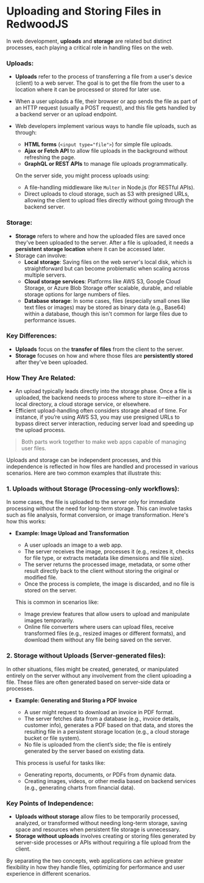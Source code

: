 # Uploading and Storing Files in RedwoodJS

In web development, **uploads** and **storage** are related but distinct processes, each playing a critical role in handling files on the web.

### Uploads:

- **Uploads** refer to the process of transferring a file from a user's device (client) to a web server. The goal is to get the file from the user to a location where it can be processed or stored for later use.
- When a user uploads a file, their browser or app sends the file as part of an HTTP request (usually a POST request), and this file gets handled by a backend server or an upload endpoint.
- Web developers implement various ways to handle file uploads, such as through:

  - **HTML forms** (`<input type="file">`) for simple file uploads.
  - **Ajax or Fetch API** to allow file uploads in the background without refreshing the page.
  - **GraphQL or REST APIs** to manage file uploads programmatically.

  On the server side, you might process uploads using:

  - A file-handling middleware like `Multer` in Node.js (for RESTful APIs).
  - Direct uploads to cloud storage, such as S3 with presigned URLs, allowing the client to upload files directly without going through the backend server.

### Storage:

- **Storage** refers to where and how the uploaded files are saved once they've been uploaded to the server. After a file is uploaded, it needs a **persistent storage location** where it can be accessed later.
- Storage can involve:
  - **Local storage**: Saving files on the web server's local disk, which is straightforward but can become problematic when scaling across multiple servers.
  - **Cloud storage services**: Platforms like AWS S3, Google Cloud Storage, or Azure Blob Storage offer scalable, durable, and reliable storage options for large numbers of files.
  - **Database storage**: In some cases, files (especially small ones like text files or images) may be stored as binary data (e.g., Base64) within a database, though this isn't common for large files due to performance issues.

### Key Differences:

- **Uploads** focus on the **transfer of files** from the client to the server.
- **Storage** focuses on how and where those files are **persistently stored** after they've been uploaded.

### How They Are Related:

- An upload typically leads directly into the storage phase. Once a file is uploaded, the backend needs to process where to store it—either in a local directory, a cloud storage service, or elsewhere.
- Efficient upload-handling often considers storage ahead of time. For instance, if you’re using AWS S3, you may use presigned URLs to bypass direct server interaction, reducing server load and speeding up the upload process.

> Both parts work together to make web apps capable of managing user files.

Uploads and storage can be independent processes, and this independence is reflected in how files are handled and processed in various scenarios. Here are two common examples that illustrate this:

### 1. **Uploads without Storage** (Processing-only workflows):

In some cases, the file is uploaded to the server only for immediate processing without the need for long-term storage. This can involve tasks such as file analysis, format conversion, or image transformation. Here's how this works:

- **Example: Image Upload and Transformation**

  - A user uploads an image to a web app.
  - The server receives the image, processes it (e.g., resizes it, checks for file type, or extracts metadata like dimensions and file size).
  - The server returns the processed image, metadata, or some other result directly back to the client without storing the original or modified file.
  - Once the process is complete, the image is discarded, and no file is stored on the server.

  This is common in scenarios like:

  - Image preview features that allow users to upload and manipulate images temporarily.
  - Online file converters where users can upload files, receive transformed files (e.g., resized images or different formats), and download them without any file being saved on the server.

### 2. **Storage without Uploads** (Server-generated files):

In other situations, files might be created, generated, or manipulated entirely on the server without any involvement from the client uploading a file. These files are often generated based on server-side data or processes.

- **Example: Generating and Storing a PDF Invoice**

  - A user might request to download an invoice in PDF format.
  - The server fetches data from a database (e.g., invoice details, customer info), generates a PDF based on that data, and stores the resulting file in a persistent storage location (e.g., a cloud storage bucket or file system).
  - No file is uploaded from the client’s side; the file is entirely generated by the server based on existing data.

  This process is useful for tasks like:

  - Generating reports, documents, or PDFs from dynamic data.
  - Creating images, videos, or other media based on backend services (e.g., generating charts from financial data).

### Key Points of Independence:

- **Uploads without storage** allow files to be temporarily processed, analyzed, or transformed without needing long-term storage, saving space and resources when persistent file storage is unnecessary.
- **Storage without uploads** involves creating or storing files generated by server-side processes or APIs without requiring a file upload from the client.

By separating the two concepts, web applications can achieve greater flexibility in how they handle files, optimizing for performance and user experience in different scenarios.
